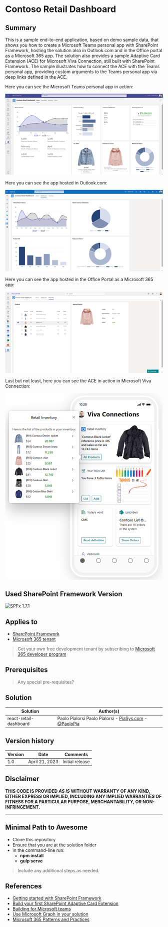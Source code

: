 # Contoso Retail Dashboard

## Summary

This is a sample end-to-end application, based on demo sample data, that shows you how to create a Microsoft Teams personal app with SharePoint Framework, hosting the solution also in Outlook.com and in the Office portal as a Microsoft 365 app. The solution also provides a sample Adaptive Card Extension (ACE) for Microsoft Viva Connection, still built with SharePoint Framework. The sample illustrates how to connect the ACE with the Teams personal app, providing custom arguments to the Teams personal app via deep links defined in the ACE.

Here you can see the Microsoft Teams personal app in action:

![The Microsoft Teams personal app](./assets/teams-hosted.png)

Here you can see the app hosted in Outlook.com:

![The application hosted in Outlook.com](./assets/outlook-hosted.png)

Here you can see the app hosted in the Office Portal as a Microsoft 365 app:

![The application hosted in the Office Portal as a Microsoft 365 app](./assets/office-hosted.png)

Last but not least, here you can see the ACE in action in Microsoft Viva Connection:

![The ACE hosted in Microsoft Viva Connection](./assets/viva-connection-ace.png)

## Used SharePoint Framework Version

![SPFx 1.7.1](https://img.shields.io/badge/version-1.17.1-green.svg)

## Applies to

- [SharePoint Framework](https://aka.ms/spfx)
- [Microsoft 365 tenant](https://docs.microsoft.com/en-us/sharepoint/dev/spfx/set-up-your-developer-tenant)

> Get your own free development tenant by subscribing to [Microsoft 365 developer program](http://aka.ms/o365devprogram)

## Prerequisites

> Any special pre-requisites?

## Solution

| Solution    | Author(s)                                               |
| ----------- | ------------------------------------------------------- |
| react-retail-dashboard | Paolo Pialorsi Paolo Pialorsi - [PiaSys.com](https://www.piasys.com/) - [@PaoloPia](https://twitter.com/PaoloPia) |

## Version history

| Version | Date             | Comments        |
| ------- | ---------------- | --------------- |
| 1.0     | April 21, 2023   | Initial release |

## Disclaimer

**THIS CODE IS PROVIDED _AS IS_ WITHOUT WARRANTY OF ANY KIND, EITHER EXPRESS OR IMPLIED, INCLUDING ANY IMPLIED WARRANTIES OF FITNESS FOR A PARTICULAR PURPOSE, MERCHANTABILITY, OR NON-INFRINGEMENT.**

---

## Minimal Path to Awesome

- Clone this repository
- Ensure that you are at the solution folder
- in the command-line run:
  - **npm install**
  - **gulp serve**

> Include any additional steps as needed.

## References

- [Getting started with SharePoint Framework](https://docs.microsoft.com/en-us/sharepoint/dev/spfx/set-up-your-developer-tenant)
- [Build your first SharePoint Adaptive Card Extension](https://docs.microsoft.com/en-us/sharepoint/dev/spfx/viva/get-started/build-first-sharepoint-adaptive-card-extension)
- [Building for Microsoft teams](https://docs.microsoft.com/en-us/sharepoint/dev/spfx/build-for-teams-overview)
- [Use Microsoft Graph in your solution](https://docs.microsoft.com/en-us/sharepoint/dev/spfx/web-parts/get-started/using-microsoft-graph-apis)
- [Microsoft 365 Patterns and Practices](https://aka.ms/m365pnp)

